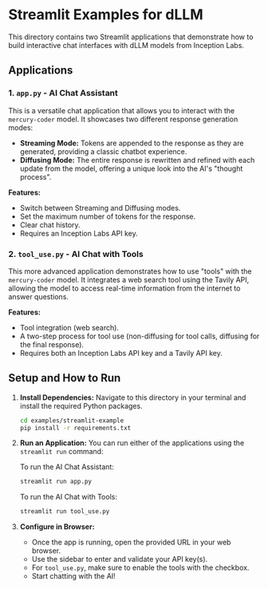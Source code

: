 # Streamlit Examples for dLLM

This directory contains two Streamlit applications that demonstrate how to build interactive chat interfaces with dLLM models from Inception Labs.

## Applications

### 1. `app.py` - AI Chat Assistant

This is a versatile chat application that allows you to interact with the `mercury-coder` model. It showcases two different response generation modes:

-   **Streaming Mode:** Tokens are appended to the response as they are generated, providing a classic chatbot experience.
-   **Diffusing Mode:** The entire response is rewritten and refined with each update from the model, offering a unique look into the AI's "thought process".

**Features:**

-   Switch between Streaming and Diffusing modes.
-   Set the maximum number of tokens for the response.
-   Clear chat history.
-   Requires an Inception Labs API key.

### 2. `tool_use.py` - AI Chat with Tools

This more advanced application demonstrates how to use "tools" with the `mercury-coder` model. It integrates a web search tool using the Tavily API, allowing the model to access real-time information from the internet to answer questions.

**Features:**

-   Tool integration (web search).
-   A two-step process for tool use (non-diffusing for tool calls, diffusing for the final response).
-   Requires both an Inception Labs API key and a Tavily API key.

## Setup and How to Run

1.  **Install Dependencies:**
    Navigate to this directory in your terminal and install the required Python packages.

    ```bash
    cd examples/streamlit-example
    pip install -r requirements.txt
    ```

2.  **Run an Application:**
    You can run either of the applications using the `streamlit run` command:

    To run the AI Chat Assistant:
    ```bash
    streamlit run app.py
    ```

    To run the AI Chat with Tools:
    ```bash
    streamlit run tool_use.py
    ```

3.  **Configure in Browser:**
    -   Once the app is running, open the provided URL in your web browser.
    -   Use the sidebar to enter and validate your API key(s).
    -   For `tool_use.py`, make sure to enable the tools with the checkbox.
    -   Start chatting with the AI! 